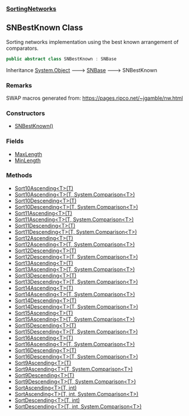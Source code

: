 ### [SortingNetworks](./SortingNetworks.md 'SortingNetworks')
## SNBestKnown Class
Sorting networks implementation using the best known arrangement of comparators.  
```csharp
public abstract class SNBestKnown : SNBase
```
Inheritance [System.Object](https://docs.microsoft.com/en-us/dotnet/api/System.Object 'System.Object') &#129106; [SNBase](./SortingNetworks-SNBase.md 'SortingNetworks.SNBase') &#129106; SNBestKnown  
### Remarks
SWAP macros generated from: https://pages.ripco.net/~jgamble/nw.html  
### Constructors
- [SNBestKnown()](./SortingNetworks-SNBestKnown-SNBestKnown().md 'SortingNetworks.SNBestKnown.SNBestKnown()')
### Fields
- [MaxLength](./SortingNetworks-SNBestKnown-MaxLength.md 'SortingNetworks.SNBestKnown.MaxLength')
- [MinLength](./SortingNetworks-SNBestKnown-MinLength.md 'SortingNetworks.SNBestKnown.MinLength')
### Methods
- [Sort10Ascending&lt;T&gt;(T)](./SortingNetworks-SNBestKnown-Sort10Ascending-T-(T).md 'SortingNetworks.SNBestKnown.Sort10Ascending&lt;T&gt;(T)')
- [Sort10Ascending&lt;T&gt;(T, System.Comparison&lt;T&gt;)](./SortingNetworks-SNBestKnown-Sort10Ascending-T-(T_System-Comparison-T-).md 'SortingNetworks.SNBestKnown.Sort10Ascending&lt;T&gt;(T, System.Comparison&lt;T&gt;)')
- [Sort10Descending&lt;T&gt;(T)](./SortingNetworks-SNBestKnown-Sort10Descending-T-(T).md 'SortingNetworks.SNBestKnown.Sort10Descending&lt;T&gt;(T)')
- [Sort10Descending&lt;T&gt;(T, System.Comparison&lt;T&gt;)](./SortingNetworks-SNBestKnown-Sort10Descending-T-(T_System-Comparison-T-).md 'SortingNetworks.SNBestKnown.Sort10Descending&lt;T&gt;(T, System.Comparison&lt;T&gt;)')
- [Sort11Ascending&lt;T&gt;(T)](./SortingNetworks-SNBestKnown-Sort11Ascending-T-(T).md 'SortingNetworks.SNBestKnown.Sort11Ascending&lt;T&gt;(T)')
- [Sort11Ascending&lt;T&gt;(T, System.Comparison&lt;T&gt;)](./SortingNetworks-SNBestKnown-Sort11Ascending-T-(T_System-Comparison-T-).md 'SortingNetworks.SNBestKnown.Sort11Ascending&lt;T&gt;(T, System.Comparison&lt;T&gt;)')
- [Sort11Descending&lt;T&gt;(T)](./SortingNetworks-SNBestKnown-Sort11Descending-T-(T).md 'SortingNetworks.SNBestKnown.Sort11Descending&lt;T&gt;(T)')
- [Sort11Descending&lt;T&gt;(T, System.Comparison&lt;T&gt;)](./SortingNetworks-SNBestKnown-Sort11Descending-T-(T_System-Comparison-T-).md 'SortingNetworks.SNBestKnown.Sort11Descending&lt;T&gt;(T, System.Comparison&lt;T&gt;)')
- [Sort12Ascending&lt;T&gt;(T)](./SortingNetworks-SNBestKnown-Sort12Ascending-T-(T).md 'SortingNetworks.SNBestKnown.Sort12Ascending&lt;T&gt;(T)')
- [Sort12Ascending&lt;T&gt;(T, System.Comparison&lt;T&gt;)](./SortingNetworks-SNBestKnown-Sort12Ascending-T-(T_System-Comparison-T-).md 'SortingNetworks.SNBestKnown.Sort12Ascending&lt;T&gt;(T, System.Comparison&lt;T&gt;)')
- [Sort12Descending&lt;T&gt;(T)](./SortingNetworks-SNBestKnown-Sort12Descending-T-(T).md 'SortingNetworks.SNBestKnown.Sort12Descending&lt;T&gt;(T)')
- [Sort12Descending&lt;T&gt;(T, System.Comparison&lt;T&gt;)](./SortingNetworks-SNBestKnown-Sort12Descending-T-(T_System-Comparison-T-).md 'SortingNetworks.SNBestKnown.Sort12Descending&lt;T&gt;(T, System.Comparison&lt;T&gt;)')
- [Sort13Ascending&lt;T&gt;(T)](./SortingNetworks-SNBestKnown-Sort13Ascending-T-(T).md 'SortingNetworks.SNBestKnown.Sort13Ascending&lt;T&gt;(T)')
- [Sort13Ascending&lt;T&gt;(T, System.Comparison&lt;T&gt;)](./SortingNetworks-SNBestKnown-Sort13Ascending-T-(T_System-Comparison-T-).md 'SortingNetworks.SNBestKnown.Sort13Ascending&lt;T&gt;(T, System.Comparison&lt;T&gt;)')
- [Sort13Descending&lt;T&gt;(T)](./SortingNetworks-SNBestKnown-Sort13Descending-T-(T).md 'SortingNetworks.SNBestKnown.Sort13Descending&lt;T&gt;(T)')
- [Sort13Descending&lt;T&gt;(T, System.Comparison&lt;T&gt;)](./SortingNetworks-SNBestKnown-Sort13Descending-T-(T_System-Comparison-T-).md 'SortingNetworks.SNBestKnown.Sort13Descending&lt;T&gt;(T, System.Comparison&lt;T&gt;)')
- [Sort14Ascending&lt;T&gt;(T)](./SortingNetworks-SNBestKnown-Sort14Ascending-T-(T).md 'SortingNetworks.SNBestKnown.Sort14Ascending&lt;T&gt;(T)')
- [Sort14Ascending&lt;T&gt;(T, System.Comparison&lt;T&gt;)](./SortingNetworks-SNBestKnown-Sort14Ascending-T-(T_System-Comparison-T-).md 'SortingNetworks.SNBestKnown.Sort14Ascending&lt;T&gt;(T, System.Comparison&lt;T&gt;)')
- [Sort14Descending&lt;T&gt;(T)](./SortingNetworks-SNBestKnown-Sort14Descending-T-(T).md 'SortingNetworks.SNBestKnown.Sort14Descending&lt;T&gt;(T)')
- [Sort14Descending&lt;T&gt;(T, System.Comparison&lt;T&gt;)](./SortingNetworks-SNBestKnown-Sort14Descending-T-(T_System-Comparison-T-).md 'SortingNetworks.SNBestKnown.Sort14Descending&lt;T&gt;(T, System.Comparison&lt;T&gt;)')
- [Sort15Ascending&lt;T&gt;(T)](./SortingNetworks-SNBestKnown-Sort15Ascending-T-(T).md 'SortingNetworks.SNBestKnown.Sort15Ascending&lt;T&gt;(T)')
- [Sort15Ascending&lt;T&gt;(T, System.Comparison&lt;T&gt;)](./SortingNetworks-SNBestKnown-Sort15Ascending-T-(T_System-Comparison-T-).md 'SortingNetworks.SNBestKnown.Sort15Ascending&lt;T&gt;(T, System.Comparison&lt;T&gt;)')
- [Sort15Descending&lt;T&gt;(T)](./SortingNetworks-SNBestKnown-Sort15Descending-T-(T).md 'SortingNetworks.SNBestKnown.Sort15Descending&lt;T&gt;(T)')
- [Sort15Descending&lt;T&gt;(T, System.Comparison&lt;T&gt;)](./SortingNetworks-SNBestKnown-Sort15Descending-T-(T_System-Comparison-T-).md 'SortingNetworks.SNBestKnown.Sort15Descending&lt;T&gt;(T, System.Comparison&lt;T&gt;)')
- [Sort16Ascending&lt;T&gt;(T)](./SortingNetworks-SNBestKnown-Sort16Ascending-T-(T).md 'SortingNetworks.SNBestKnown.Sort16Ascending&lt;T&gt;(T)')
- [Sort16Ascending&lt;T&gt;(T, System.Comparison&lt;T&gt;)](./SortingNetworks-SNBestKnown-Sort16Ascending-T-(T_System-Comparison-T-).md 'SortingNetworks.SNBestKnown.Sort16Ascending&lt;T&gt;(T, System.Comparison&lt;T&gt;)')
- [Sort16Descending&lt;T&gt;(T)](./SortingNetworks-SNBestKnown-Sort16Descending-T-(T).md 'SortingNetworks.SNBestKnown.Sort16Descending&lt;T&gt;(T)')
- [Sort16Descending&lt;T&gt;(T, System.Comparison&lt;T&gt;)](./SortingNetworks-SNBestKnown-Sort16Descending-T-(T_System-Comparison-T-).md 'SortingNetworks.SNBestKnown.Sort16Descending&lt;T&gt;(T, System.Comparison&lt;T&gt;)')
- [Sort9Ascending&lt;T&gt;(T)](./SortingNetworks-SNBestKnown-Sort9Ascending-T-(T).md 'SortingNetworks.SNBestKnown.Sort9Ascending&lt;T&gt;(T)')
- [Sort9Ascending&lt;T&gt;(T, System.Comparison&lt;T&gt;)](./SortingNetworks-SNBestKnown-Sort9Ascending-T-(T_System-Comparison-T-).md 'SortingNetworks.SNBestKnown.Sort9Ascending&lt;T&gt;(T, System.Comparison&lt;T&gt;)')
- [Sort9Descending&lt;T&gt;(T)](./SortingNetworks-SNBestKnown-Sort9Descending-T-(T).md 'SortingNetworks.SNBestKnown.Sort9Descending&lt;T&gt;(T)')
- [Sort9Descending&lt;T&gt;(T, System.Comparison&lt;T&gt;)](./SortingNetworks-SNBestKnown-Sort9Descending-T-(T_System-Comparison-T-).md 'SortingNetworks.SNBestKnown.Sort9Descending&lt;T&gt;(T, System.Comparison&lt;T&gt;)')
- [SortAscending&lt;T&gt;(T, int)](./SortingNetworks-SNBestKnown-SortAscending-T-(T_int).md 'SortingNetworks.SNBestKnown.SortAscending&lt;T&gt;(T, int)')
- [SortAscending&lt;T&gt;(T, int, System.Comparison&lt;T&gt;)](./SortingNetworks-SNBestKnown-SortAscending-T-(T_int_System-Comparison-T-).md 'SortingNetworks.SNBestKnown.SortAscending&lt;T&gt;(T, int, System.Comparison&lt;T&gt;)')
- [SortDescending&lt;T&gt;(T, int)](./SortingNetworks-SNBestKnown-SortDescending-T-(T_int).md 'SortingNetworks.SNBestKnown.SortDescending&lt;T&gt;(T, int)')
- [SortDescending&lt;T&gt;(T, int, System.Comparison&lt;T&gt;)](./SortingNetworks-SNBestKnown-SortDescending-T-(T_int_System-Comparison-T-).md 'SortingNetworks.SNBestKnown.SortDescending&lt;T&gt;(T, int, System.Comparison&lt;T&gt;)')
